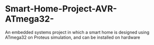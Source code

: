 # Smart-Home-Project-AVR-ATmega32-
An embedded systems project in which a smart home is designed using ATmega32 on Proteus simulation, and can be installed on hardware
